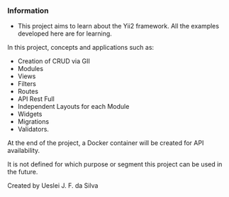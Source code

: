 ### Information

- This project aims to learn about the Yii2 framework. All the examples developed here are for learning.

In this project, concepts and applications such as:

- Creation of CRUD via GII
- Modules
- Views
- Filters
- Routes
- API Rest Full
- Independent Layouts for each Module
- Widgets
- Migrations
- Validators.

At the end of the project, a Docker container will be created for API availability.

It is not defined for which purpose or segment this project can be used in the future.

Created by Ueslei J. F. da Silva
